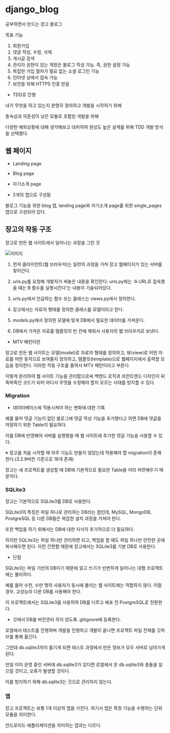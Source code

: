 # django_blog

공부하면서 만드는 장고 블로그

목표 기능  
1. 회원가입  
2. 댓글 작성, 수정, 삭제  
3. 게시글 검색  
4. 관리자 권한이 있는 계정은 블로그 작성 가능. 즉, 권한 설정 가능  
5. 복잡한 가입 절차가 필요 없는 소셜 로그인 기능  
6. 인터넷 상에서 접속 가능  
7. 보안을 위해 HTTPS 인증 받음  

- TDD로 진행  

내가 무엇을 하고 있는지 분명히 정의하고 개발을 시작하기 위해  

종속성과 의존성이 낮은 모듈로 조합된 개발을 위해  

다양한 예외상황에 대해 생각해보고 대처하여 완성도 높은 설계를 위해 TDD 개발 방식을 선택했다.  

## 웹 페이지  

- Landing page  
- Blog page  
- 자기소개 page  

- 2개의 앱으로 구성됨  

블로그 기능을 위한 blog 앱, landing page와 자기소개 page를 위한 single_pages 앱으로 구성되어 있다.

## 장고의 작동 구조  

장고로 만든 웹 사이트에서 일어나는 과정을 그린 것  

![이미지](https://media.vlpt.us/images/jcinsh/post/a6efe003-2522-4401-9661-8c8654d1f31f/%E1%84%8C%E1%85%A1%E1%86%BC%E1%84%80%E1%85%A91.png)  

1. 먼저 클라이언트(웹 브라우저)는 일련의 과정을 거쳐 장고 웹페이지가 있는 서버를 찾아간다.  

2. urls.py를 요청해 개발자가 써놓은 내용을 확인한다. urls.py에는 'A URL로 접속했을 때는 B 함수를 실행시킨다'는 내용이 기술되어있다.  

3. urls.py에서 언급하는 함수 또는 클래스는 views.py에서 정의한다.  

4. 장고에서는 자료의 형태를 정의한 클래스를 모델이라고 한다.  

5. models.py에서 정의한 모델에 맞게 DB에서 필요한 데이터를 가져온다.  

6. DB에서 가져온 자료를 템플릿의 빈 칸에 채워서 사용자의 웹 브라우저로 보낸다.  

- MTV 패턴이란  

장고로 만든 웹 사이트는 모델(model)로 자료의 형태를 정의하고, 뷰(view)로 어떤 자료를 어떤 동작으로 보여줄지 정의하고, 템플릿(template)으로 웹페이지에서 출력할 모습을 정의한다. 이러한 작동 구조를 줄여서 MTV 패턴이라고 부른다.  

이렇게 분리하여 웹 사이트 기능을 관리함으로써 백엔드 로직과 프런트엔드 디자인이 뒤죽박죽인 코드가 되어 어디서 무엇을 수정해야 할지 모르는 사태를 방지할 수 있다.  

### Migration  

- 데이터베이스에 적용시켜야 하는 변화에 대한 기록  

예를 들어 댓글 기능이 없던 블로그에 댓글 작성 기능을 추가했다고 하면 DB에 댓글을 저장하기 위한 Table이 필요하다.  

이를 DB에 반영해야 서버를 실행했을 때 웹 사이트에 추가한 댓글 기능을 사용할 수 있다.  

※ 장고를 처음 시작할 때 아무 기능도 만들지 않았는데 적용해야 할 migration이 존재한다.(3.2.9버전 기준으로 18개 존재)  

장고는 새 프로젝트를 생성할 때 DB에 기본적으로 필요한 Table을 미리 마련해두기 때문이다.  

### SQLite3  

장고는 기본적으로 SQLite3를 DB로 사용한다.  

SQLite3의 특징은 파일 하나로 관리하는 DB라는 점인데, MySQL, MongoDB, PostgreSQL 등 다른 DB들은 복잡한 설치 과정을 거쳐야 한다.  

또한 백업을 하기 위해서는 DB에 대한 지식이 추가적으로 더 필요하다.  

하지만 SQLite3는 파일 하나만 관리하면 되고, 백업을 할 때도 파일 하나만 안전한 곳에 복사해두면 된다. 이런 간편함 때문에 장고에서는 SQLite3를 기본 DB로 사용한다.  

- 단점  

SQLite3는 파일 기반의 DB이기 때문에 읽고 쓰기가 빈번하게 일어나는 대형 프로젝트에는 불리하다.  

예를 들어 수천, 수만 명의 사용자가 동시에 몰리는 웹 사이트에는 적합하지 않다. 이럴 경우, 고성능의 다른 DB를 사용해야 한다.  

이 프로젝트에서는 SQLite3를 사용하여 DB를 다루고 배포 전 PostgreSQL로 전환한다.  

- 깃에서 DB를 버전관리 하지 않도록 .gitignore에 등록한다.  

로컬에서 테스트를 진행하며 개발을 진행하고 개발이 끝나면 프로젝트 파일 전체를 깃허브를 통해 옮긴다.  

그런데 db.sqlite3까지 옮기게 되면 테스트 과정에서 만든 정보가 모두 서버로 넘어가게 된다.  

만일 이미 운영 중인 서버에 db.sqlite3가 있다면 로컬에서 온 db.sqlite3와 충돌을 일으킬 것이고, 오류가 발생할 것이다.  

이를 방지하기 위해 db.sqlite3는 깃으로 관리하지 않는다.  

### 앱  

장고 프로젝트는 보통 1개 이상의 앱을 가진다. 여기서 앱은 특정 기능을 수행하는 단위 모듈을 의미한다.  

안드로이드 애플리케이션을 의미하는 앱과는 다르다.